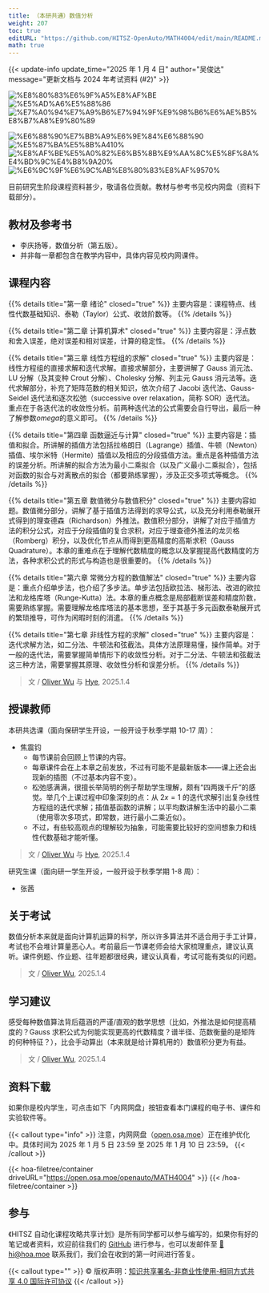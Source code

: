 ```yaml
---
title: （本研共通）数值分析
weight: 207
toc: true
editURL: "https://github.com/HITSZ-OpenAuto/MATH4004/edit/main/README.md"
math: true
---
```


{{< update-info update_time="2025 年 1 月 4 日" author="吴俊达" message="更新文档与 2024 年考试资料 (#2)" >}}

<div class="img-div hx-mt-4 hx-flex-row hx-justify-start hx-items-center">

![%E8%80%83%E6%9F%A5%E8%AF%BE](https://img.shields.io/badge/%E8%80%83%E6%9F%A5%E8%AF%BE-green)
![%E5%AD%A6%E5%88%86](https://img.shields.io/badge/%E5%AD%A6%E5%88%86-2-moccasin)
![%E7%A0%94%E7%A9%B6%E7%94%9F%E9%98%B6%E6%AE%B5%E8%B7%A8%E9%80%89](https://img.shields.io/badge/%E7%A0%94%E7%A9%B6%E7%94%9F%E9%98%B6%E6%AE%B5%E8%B7%A8%E9%80%89-lightskyblue)

![%E6%88%90%E7%BB%A9%E6%9E%84%E6%88%90](https://img.shields.io/badge/%E6%88%90%E7%BB%A9%E6%9E%84%E6%88%90-gold)
![%E5%87%BA%E5%8B%A410%](https://img.shields.io/badge/%E5%87%BA%E5%8B%A4-10%25-wheat)
![%E8%AF%BE%E5%A0%82%E6%B5%8B%E9%AA%8C%E5%8F%8A%E4%BD%9C%E4%B8%9A20%](https://img.shields.io/badge/%E8%AF%BE%E5%A0%82%E6%B5%8B%E9%AA%8C%E5%8F%8A%E4%BD%9C%E4%B8%9A-20%25-wheat)
![%E6%9C%9F%E6%9C%AB%E8%80%83%E8%AF%9570%](https://img.shields.io/badge/%E6%9C%9F%E6%9C%AB%E8%80%83%E8%AF%95-70%25-wheat)

</div>

目前研究生阶段课程资料甚少，敬请各位贡献。教材与参考书见校内网盘（资料下载部分）。

## 教材及参考书

- 李庆扬等，数值分析（第五版）。
- 并非每一章都包含在教学内容中，具体内容见校内网课件。

## 课程内容

{{% details title="第一章 绪论" closed="true" %}}
主要内容是：课程特点、线性代数基础知识、泰勒（Taylor）公式、收敛阶数等。
{{% /details %}}

{{% details title="第二章 计算机算术" closed="true" %}}
主要内容是：浮点数和舍入误差，绝对误差和相对误差，计算的稳定性。
{{% /details %}}

{{% details title="第三章 线性方程组的求解" closed="true" %}}
主要内容是：线性方程组的直接求解和迭代求解。直接求解部分，主要讲解了 Gauss 消元法、LU 分解（及其变种 Crout 分解）、Cholesky 分解、列主元 Gauss 消元法等。迭代求解部分，补充了矩阵范数的相关知识，依次介绍了 Jacobi 迭代法、Gauss-Seidel 迭代法和逐次松弛（successive over relaxation，简称 SOR）迭代法。重点在于各迭代法的收敛性分析。前两种迭代法的公式需要会自行导出，最后一种了解参数$omega$的意义即可。
{{% /details %}}

{{% details title="第四章 函数逼近与计算" closed="true" %}}
主要内容是：插值和拟合。所讲解的插值方法包括拉格朗日（Lagrange）插值、牛顿（Newton）插值、埃尔米特（Hermite）插值以及相应的分段插值方法。重点是各种插值方法的误差分析。所讲解的拟合方法为最小二乘拟合（以及广义最小二乘拟合），包括对函数的拟合与对离散点的拟合（都要熟练掌握），涉及正交多项式等概念。
{{% /details %}}

{{% details title="第五章 数值微分与数值积分" closed="true" %}}
主要内容如题。数值微分部分，讲解了基于插值方法得到的求导公式，以及充分利用泰勒展开式得到的理查德森（Richardson）外推法。数值积分部分，讲解了对应于插值方法的积分公式，对应于分段插值的复合求积，对应于理查德外推法的龙贝格（Romberg）积分，以及优化节点从而得到更高精度的高斯求积（Gauss Quadrature）。本章的重难点在于理解代数精度的概念以及掌握提高代数精度的方法，各种求积公式的形式与构造也是很重要的。
{{% /details %}}

{{% details title="第六章 常微分方程的数值解法" closed="true" %}}
主要内容是：重点介绍单步法，也介绍了多步法。单步法包括欧拉法、梯形法、改进的欧拉法和龙格库塔（Runge-Kutta）法。本章的重点概念是局部截断误差和精度阶数，需要熟练掌握。需要理解龙格库塔法的基本思想，至于其基于多元函数泰勒展开式的繁琐推导，可作为闲暇时刻的消遣。
{{% /details %}}

{{% details title="第七章 非线性方程的求解" closed="true" %}}
主要内容是：迭代求解方法，如二分法、牛顿法和弦截法。具体方法原理易懂，操作简单。对于一般的迭代法，需要掌握简单情形下的收敛性分析。对于二分法、牛顿法和弦截法这三种方法，需要掌握其原理、收敛性分析和误差分析。
{{% /details %}}

> 文 / [Oliver Wu](https://github.com/OliverWu515) 与 [Hye](https://github.com/Co-ding-Man), 2025.1.4

## 授课教师

本研共选课（面向保研学生开设，一般开设于秋季学期 10-17 周）：

- 焦震钧
  - 每节课前会回顾上节课的内容。
  - 每章课件会在上本章之前发放，不过有可能不是最新版本——课上还会出现新的插图（不过基本内容不变）。
  - 松弛感满满，很擅长举简明的例子帮助学生理解，颇有“四两拨千斤”的感觉。举几个上课过程中印象深刻的点：从 $2 x = 1$ 的迭代求解引出复杂线性方程组的迭代求解；插值基函数的讲解；以平均数讲解生活中的最小二乘（使用零次多项式，即常数，进行最小二乘近似）。
  - 不过，有些较高观点的理解较为抽象，可能需要比较好的空间想象力和线性代数基础才能听懂。

> 文 / [Oliver Wu](https://github.com/OliverWu515) 与 [Hye](https://github.com/Co-ding-Man), 2025.1.4 

研究生课（面向研一学生开设，一般开设于秋季学期 1-8 周）：

- 张茜

## 关于考试

数值分析本来就是面向计算机运算的科学，所以许多算法并不适合用于手工计算，考试也不会堆计算量恶心人。考前最后一节课老师会给大家梳理重点，建议认真听。课件例题、作业题、往年题都很经典，建议认真看，考试可能有类似的问题。

> 文 / [Oliver Wu](https://github.com/OliverWu515), 2025.1.4

## 学习建议

感受每种数值算法背后蕴涵的严谨/直观的数学思想（比如，外推法是如何提高精度的？Gauss 求积公式为何能实现更高的代数精度？谱半径、范数衡量的是矩阵的何种特征？），比会手动算出（本来就是给计算机用的）数值积分更为有益。

> 文 / [Oliver Wu](https://github.com/OliverWu515), 2025.1.4

## 资料下载

如果你是校内学生，可点击如下「内网网盘」按钮查看本门课程的电子书、课件和实验软件等。

{{< callout type="info" >}}
  注意，内网网盘（[open.osa.moe](https://open.osa.moe/openauto)）正在维护优化中。具体时间为 2025 年 1 月 5 日 23:59 至 2025 年 1 月 10 日 23:59。
{{< /callout >}}

{{< hoa-filetree/container driveURL="https://open.osa.moe/openauto/MATH4004" >}}
{{< /hoa-filetree/container >}}

## 参与

《HITSZ 自动化课程攻略共享计划》是所有同学都可以参与编写的，如果你有好的笔记或者资料，欢迎前往我们的 [GitHub](https://github.com/HITSZ-OpenAuto) 进行参与，也可以发邮件至 [📮hi@hoa.moe](mailto:hi@hoa.moe) 联系我们，我们会在收到的第一时间进行答复。

{{< callout type="" >}}
  © 版权声明：[知识共享署名-非商业性使用-相同方式共享 4.0 国际许可协议](https://creativecommons.org/licenses/by-nc-sa/4.0/)
{{< /callout >}}
